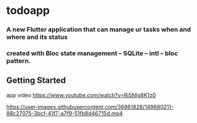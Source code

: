 # todoapp

### A new Flutter application that can manage ur tasks when and where and its status 
### created with Bloc state management – SQLite – intl – bloc pattern.

## Getting Started

app video https://www.youtube.com/watch?v=Ri5Nlg8K1z0




https://user-images.githubusercontent.com/36861828/149680211-88c27075-3bcf-41f7-a7f9-51fb8d46715d.mp4

